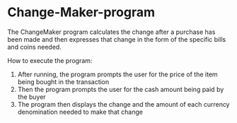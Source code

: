# Change-Maker-program
The ChangeMaker program calculates the change after a purchase has been made and then expresses that change in the form of the specific bills and coins needed.

How to execute the program:
1. After running, the program prompts the user for the price of the item being bought in the transaction
2. Then the program prompts the user for the cash amount being paid by the buyer
3. The program then displays the change and the amount of each currency denomination needed to make that change
